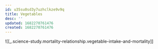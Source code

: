 ```yaml
---
id: u35su0sd3y7uzhclkze9v9q
title: Vegetables
desc: ''
updated: 1682270761476
created: 1682270761476
---
```


![[_.science-study.mortality-relationship.vegetable-intake-and-mortality]]